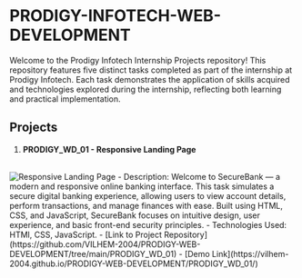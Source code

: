 # PRODIGY-INFOTECH-WEB-DEVELOPMENT

Welcome to the Prodigy Infotech Internship Projects repository!
This repository features five distinct tasks completed as part of the internship at Prodigy Infotech. Each task demonstrates the application of skills acquired and technologies explored during the internship, reflecting both learning and practical implementation.  

## Projects

1. **PRODIGY_WD_01 - Responsive Landing Page**
</br></br>
<img alt="Responsive Landing Page" src="https://vilhem-2004.github.io/PRODIGY-WEB-DEVELOPMENT/SecureBank.jpg" />
- Description:
Welcome to SecureBank — a modern and responsive online banking interface. This task simulates a secure digital banking experience, allowing users to view account details, perform transactions, and manage finances with ease. Built using HTML, CSS, and JavaScript, SecureBank focuses on intuitive design, user experience, and basic front-end security principles.
- Technologies Used: HTMl, CSS, JavaScript.
- [Link to Project Repository](https://github.com/VILHEM-2004/PRODIGY-WEB-DEVELOPMENT/tree/main/PRODIGY_WD_01)
- [Demo Link](https://vilhem-2004.github.io/PRODIGY-WEB-DEVELOPMENT/PRODIGY_WD_01/)
